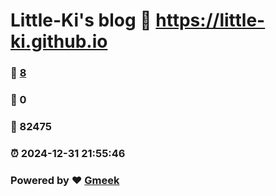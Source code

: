 # Little-Ki's blog :link: https://little-ki.github.io 
### :page_facing_up: [8](https://little-ki.github.io/tag.html) 
### :speech_balloon: 0 
### :hibiscus: 82475 
### :alarm_clock: 2024-12-31 21:55:46 
### Powered by :heart: [Gmeek](https://github.com/Meekdai/Gmeek)
